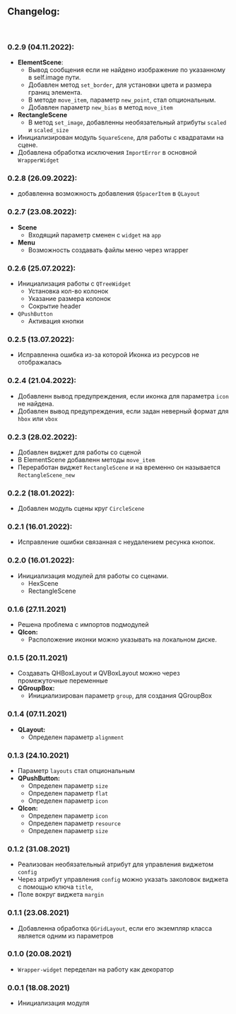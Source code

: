 ## Changelog:  
 &nbsp;

### 0.2.9 (04.11.2022):
- **ElementScene**:
	- Вывод сообщения если не найдено изображение по указанному в self.image пути.
	- Добавлен метод `set_border`, для установки цвета и размера границ элемента.
	- В методе `move_item`, параметр `new_point`, стал опциональным.
	- Добавлен параметр `new_bias` в метод `move_item`
- **RectangleScene**
	- В метод `set_image`, добавленны необязательный атрибуты `scaled` и `scaled_size`
- Инициализирован модуль `SquareScene`, для работы с квадратами на сцене.
- Добавлена обработка исключения `ImportError` в основной `WrapperWidget`

### 0.2.8 (26.09.2022):
- добавленна возможность добавления `QSpacerItem` в `QLayout`

### 0.2.7 (23.08.2022):
- **Scene**
	- Входящий параметр сменен с `widget` на `app`
- **Menu**
	- Возможность создавать файлы меню через wrapper

### 0.2.6 (25.07.2022):
- Инициализация работы с `QTreeWidget`
	- Установка кол-во колонок
	- Указание размера колонок
	- Сокрытие header
- `QPushButton`
	- Активация кнопки

### 0.2.5 (13.07.2022):
- Исправленна ошибка из-за которой Иконка из ресурсов не отображалась

### 0.2.4 (21.04.2022):
- Добавленн вывод предупреждения, если иконка для параметра `icon` не найдена.
- Добавлен вывод предупреждения, если задан неверный формат для `hbox` или `vbox`

### 0.2.3 (28.02.2022):
- Добавлен виджет для работы со сценой
- В ElementScene добавленн методы `move_item`
- Переработан виджет `RectangleScene` и на временно он называется `RectangleScene_new`

### 0.2.2 (18.01.2022):
- Добавлен модуль сцены круг `CircleScene`

### 0.2.1 (16.01.2022):
- Исправление ошибки связанная с неудалением ресунка кнопок.

### 0.2.0 (16.01.2022):
- Инициализация модулей для работы со сценами.
  - HexScene
  - RectangleScene

### 0.1.6 (27.11.2021)
- Решена проблема с импортов подмодулей
- **QIcon:**
	- Расположение иконки можно указывать на локальном диске.

### 0.1.5 (20.11.2021)
- Создавать QHBoxLayout и QVBoxLayout можно через промежуточные переменные
- **QGroupBox:**
	- Инициализирован параметр `group`, для создания QGroupBox

### 0.1.4 (07.11.2021)
- **QLayout:**
	- Определен параметр `alignment`

### 0.1.3 (24.10.2021)
- Параметр `layouts` стал опциональным
- **QPushButton:**
	- Определен параметр `size` 
	- Определен параметр `flat` 
	- Определен параметр `icon` 
- **QIcon:**
	- Определен параметр `icon` 
	- Определен параметр `resource` 
	- Определен параметр `size` 

### 0.1.2 (31.08.2021)
- Реализован необязательный атрибут для управления виджетом `config`
- Через атрибут управления `config` можно указать заколовок виджета с помощью ключа `title`, 
- Поле вокруг виджета `margin`
 
### 0.1.1 (23.08.2021)
- Добавленна обработка `QGridLayout`, если его экземпляр класса является одним из параметров

### 0.1.0 (20.08.2021)
- `Wrapper-widget` переделан на работу как декоратор

### 0.0.1 (18.08.2021)
- Инициализация модуля 